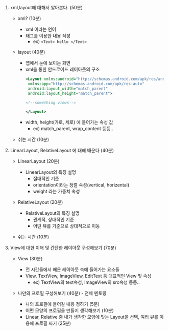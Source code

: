 <!-- 한 수업의 총 시간은 쉬는시간 제외 -->

1. xml,layout에 대해서 알아본다. (50분)
    * xml? (10분)
        * xml 이라는 언어
        * 태그를 이용한 내용 작성
            * ex) `<Text> hello </Text>`
    * layout (40분)
        * 앱에서 눈에 보이는 화면
        * xml을 통한 안드로이드 레이아웃의 구조
            ```xml
            <Layout xmlns:android="http://schemas.android.com/apk/res/android"
             xmlns:app="http://schemas.android.com/apk/res-auto"
             android:layout_width="match_parent"
             android:layout_height="match_parent">

            <!--something views-->

            </Layout>
            ```
        * width, height(가로, 세로) 에 들어가는 속성 값
            * ex) match_parent, wrap_content 등등..

    * 쉬는 시간 (10분)    

2. LinearLayout, RelativeLayout 에 대해 배운다 (40분)
    * LinearLayout (20분)
        * LinearLayout의 특징 설명
            * 절대적인 기준
            * orientation이라는 정렬 속성(vertical, horizental)
            * weight 라는 가중치 속성
        
    * RelativeLayout (20분)
        * RelativeLayout의 특징 설명
            * 관계적, 상대적인 기준
            * 어떤 뷰를 기준으로 상대적으로 이동

    * 쉬는 시간 (10분)

3. View에 대한 이해 및 간단한 레이아웃 구성해보기 (70분)
    * View (30분)
        * 전 시간들에서 배운 레이아웃 속에 들어가는 요소들
        * View, TextView, ImageView, EditText 등 대표적인 View 및 속성
            * ex) TextView의 text속성, ImageView의 src속성 등등..
    
    * 나만의 프로필 구성해보기 (40분) - 전체 멘토링
        * 나의 프로필에 들어갈 내용 정하기 (5분)
        * 어떤 모양의 프로필을 만들지 생각해보기 (10분)
        * Linear, Relative 중 내가 생각한 모양에 맞는 Layout을 선택, 여러 뷰를 이용해
        프로필 짜기 (25분)
        

